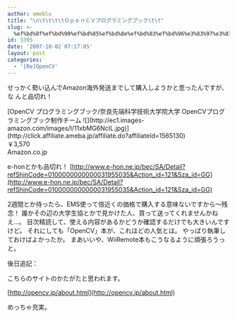 ```yaml
---
author: ameblo
title: "\n\t\t\t\tＯｐｅｎＣＶプログラミングブック\t\t"
slug: >-
  %ef%bd%8f%ef%bd%90%ef%bd%85%ef%bd%8e%ef%bd%83%ef%bd%96%e3%83%97%e3%83%ad%e3%82%b0%e3%83%a9%e3%83%9f%e3%83%b3%e3%82%b0%e3%83%96%e3%83%83%e3%82%af
id: 3395
date: '2007-10-02 07:17:05'
layout: post
categories:
  - '[Re]OpenCV'
---
```


せっかく勢い込んでAmazon海外発送までして購入しようかと思ったんですが、な んと品切れ！

<dl>

<dt>[OpenCV プログラミングブック/奈良先端科学技術大学院大学 OpenCVプログラミングブック制作チーム ![](http://ec1.images-amazon.com/images/I/11xbMG6NcIL.jpg)](http://click.affiliate.ameba.jp/affiliate.do?affiliateId=1565130)</dt>

<dt>￥3,570</dt>

<dt>Amazon.co.jp</dt>

</dl>

e-honとかも品切れ！ [http://www.e-hon.ne.jp/bec/SA/Detail?refShinCode=0100000000000031955035&Action_id=121&Sza_id=GG](http://www.e-hon.ne.jp/bec/SA/Detail?refShinCode=0100000000000031955035&Action_id=121&Sza_id=GG)

2週間とか待ったら、EMS使って倍近くの価格で購入する意味ないですから～残念！ 誰かその辺の大学生協とかで見かけた人、買って送ってくれませんかねえ…。 目次精読して、使える内容があるかどうか確認するだけでも大きいんですけど。 それにしても「OpenCV」本が、これほどの人気とは。 やっぱり執筆しておけばよかったか。 まあいいや、WiiRemote本もこうなるように頑張ろうっと。

後日追記：

こちらのサイトのかたがたと思われます。

[http://opencv.jp/about.html](http://opencv.jp/about.html)

めっちゃ充実。
